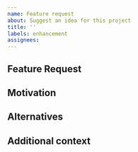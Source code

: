 ```yaml
---
name: Feature request
about: Suggest an idea for this project
title: ''
labels: enhancement
assignees:
---
```

## Feature Request

<!-- A clear and concise description of the feature proposal. -->

## Motivation

<!-- Please describe the motivation for this proposal. -->

## Alternatives

<!-- A clear and concise description of any alternative solutions or features you've considered. -->

## Additional context

<!-- Add any other context or screenshots about the feature request here. -->
